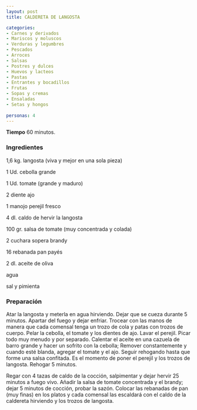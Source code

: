 ```yaml
---
layout: post
title: CALDERETA DE LANGOSTA

categories:
- Carnes y derivados
- Mariscos y moluscos
- Verduras y legumbres
- Pescados
- Arroces
- Salsas
- Postres y dulces
- Huevos y lacteos
- Pastas
- Entrantes y bocadillos
- Frutas
- Sopas y cremas
- Ensaladas
- Setas y hongos
 
personas: 4 
---
```

<b>Tiempo</b> 60 minutos.

<h3>Ingredientes</h3>
1,6 kg. langosta (viva y mejor en una sola pieza)

1 Ud. cebolla grande

1 Ud. tomate (grande y maduro)

2 diente ajo

1 manojo perejil fresco

4 dl. caldo de hervir la langosta

100 gr. salsa de tomate (muy concentrada y colada)

2 cuchara sopera brandy

16 rebanada pan payés

2 dl. aceite de oliva

agua

sal y pimienta

<h3>Preparación</h3>
Atar la langosta y meterla en agua hirviendo. Dejar que se cueza durante 5 minutos. Apartar del fuego y dejar enfriar. Trocear con las manos de manera que cada comensal tenga un trozo de cola y patas con trozos de cuerpo. Pelar la cebolla, el tomate y los dientes de ajo. Lavar el perejil. Picar todo muy menudo y por separado. Calentar el aceite en una cazuela de barro grande y hacer un sofrito con la cebolla; Remover constantemente y cuando esté blanda, agregar el tomate y el ajo. Seguir rehogando hasta que forme una salsa confitada. Es el momento de poner el perejil y los trozos de langosta. Rehogar 5 minutos.

Regar con 4 tazas de caldo de la cocción, salpimentar y dejar hervir 25 minutos a fuego vivo. Añadir la salsa de tomate concentrada y el brandy; dejar 5 minutos de cocción, probar la sazón. Colocar las rebanadas de pan (muy finas) en los platos y cada comensal las escaldará con el caldo de la caldereta hirviendo y los trozos de langosta.

